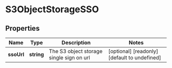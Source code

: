 # S3ObjectStorageSSO

## Properties
| Name | Type | Description | Notes |
| ------------ | ------------- | ------------- | ------------- |
| **ssoUrl** | **string** | The S3 object storage single sign on url | [optional] [readonly] [default to undefined] |


